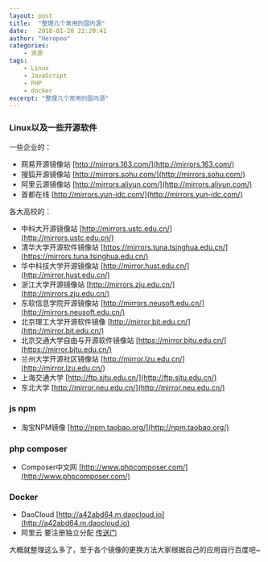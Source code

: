 ```yaml
---
layout: post
title:  "整理几个常用的国内源"
date:   2018-01-20 22:20:41
author: "Heropoo"
categories: 
    - 资源
tags:
    - Linux
    - JavaScript
    - PHP
    - docker
excerpt: "整理几个常用的国内源"
---
```


### Linux以及一些开源软件

一些企业的：
* 网易开源镜像站 [http://mirrors.163.com/](http://mirrors.163.com/)
* 搜狐开源镜像站 [http://mirrors.sohu.com/](http://mirrors.sohu.com/)
* 阿里云源镜像站 [http://mirrors.aliyun.com/](http://mirrors.aliyun.com/)
* 首都在线 [http://mirrors.yun-idc.com/](http://mirrors.yun-idc.com/)

各大高校的：
* 中科大开源镜像站 [http://mirrors.ustc.edu.cn/](http://mirrors.ustc.edu.cn/)
* 清华大学开源软件镜像站 [https://mirrors.tuna.tsinghua.edu.cn/](https://mirrors.tuna.tsinghua.edu.cn/)
* 华中科技大学开源镜像站 [http://mirror.hust.edu.cn/](http://mirror.hust.edu.cn/)
* 浙江大学开源镜像站 [http://mirrors.zju.edu.cn/](http://mirrors.zju.edu.cn/)
* 东软信息学院开源镜像站 [http://mirrors.neusoft.edu.cn/](http://mirrors.neusoft.edu.cn/)
* 北京理工大学开源软件镜像 [http://mirror.bit.edu.cn/](http://mirror.bit.edu.cn/)
* 北京交通大学自由与开源软件镜像站 [https://mirror.bjtu.edu.cn/](https://mirror.bjtu.edu.cn/)
* 兰州大学开源社区镜像站 [http://mirror.lzu.edu.cn/](http://mirror.lzu.edu.cn/)
* 上海交通大学 [http://ftp.sjtu.edu.cn/](http://ftp.sjtu.edu.cn/)
* 东北大学 [http://mirror.neu.edu.cn/](http://mirror.neu.edu.cn/)

### js npm
* 淘宝NPM镜像 [http://npm.taobao.org/](http://npm.taobao.org/)

### php composer
* Composer中文网 [http://www.phpcomposer.com/](http://www.phpcomposer.com/)

### Docker
* DaoCloud [http://a42abd64.m.daocloud.io](http://a42abd64.m.daocloud.io)
* 阿里云 要注册独立分配 [传送门](https://yq.aliyun.com/articles/29941)

大概就整理这么多了，至于各个镜像的更换方法大家根据自己的应用自行百度吧~